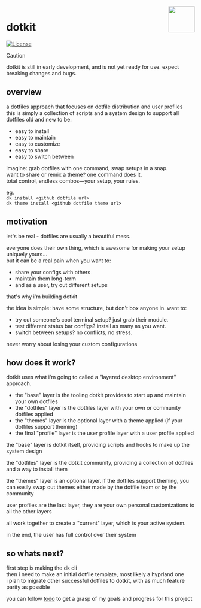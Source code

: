 <img src="https://www.dotkit.app/dk-logo.svg" width="70" align="right">

# dotkit 

[![License](https://img.shields.io/badge/license-MIT-f59e42.svg?style=flat-square)](LICENSE)

> [!CAUTION]
> dotkit is still in early development, and is not yet ready for use.
> expect breaking changes and bugs.

## overview

a dotfiles approach that focuses on dotfile distribution and user profiles  
this is simply a collection of scripts and a system design to support all dotfiles old and new to be:

- easy to install
- easy to maintain
- easy to customize
- easy to share
- easy to switch between

imagine: grab dotfiles with one command, swap setups in a snap.  
want to share or remix a theme? one command does it.  
total control, endless combos—your setup, your rules.

eg.\
`dk install <github dotfile url>`\
`dk theme install <github dotfile theme url>`

## motivation

let's be real - dotfiles are usually a beautiful mess.

everyone does their own thing, which is awesome for making your setup uniquely yours...  
but it can be a real pain when you want to:

- share your configs with others
- maintain them long-term
- and as a user, try out different setups

that's why i'm building dotkit

the idea is simple: have some structure, but don't box anyone in. want to:

- try out someone's cool terminal setup? just grab their module.
- test different status bar configs? install as many as you want.
- switch between setups? no conflicts, no stress.

never worry about losing your custom configurations

## how does it work?

dotkit uses what i'm going to called a "layered desktop environment" approach.

- the "base" layer is the tooling dotkit provides to start up and maintain your own dotfiles
- the "dotfiles" layer is the dotfiles layer with your own or community dotfiles applied
- the "themes" layer is the optional layer with a theme applied (if your dotfiles support theming)
- the final "profile" layer is the user profile layer with a user profile applied

the "base" layer is dotkit itself, providing scripts and hooks to make up the system design

the "dotfiles" layer is the dotkit community, providing a collection of dotfiles and a way to install them

the "themes" layer is an optional layer. if the dotfiles support theming, you can easily swap out themes either made by the dotfile team or by the community

user profiles are the last layer, they are your own personal customizations to all the other layers

all work together to create a "current" layer, which is your active system.

in the end, the user has full control over their system

## so whats next?

first step is making the dk cli\
then i need to make an initial dotfile template, most likely a hyprland one\
i plan to migrate other successful dotfiles to dotkit, with as much feature parity as possible

you can follow [todo](todo.md) to get a grasp of my goals and progress for this project
